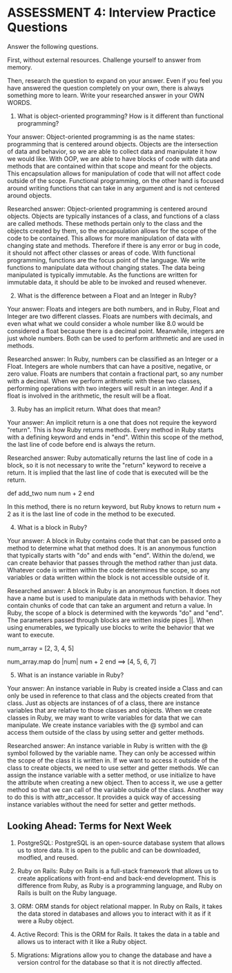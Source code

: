 # ASSESSMENT 4: Interview Practice Questions

Answer the following questions.

First, without external resources. Challenge yourself to answer from memory.

Then, research the question to expand on your answer. Even if you feel you have answered the question completely on your own, there is always something more to learn. Write your researched answer in your OWN WORDS.

1. What is object-oriented programming? How is it different than functional programming?

Your answer: Object-oriented programming is as the name states: programming that is centered around objects. Objects are the intersection of data and behavior, so we are able to collect data and manipulate it how we would like. With OOP, we are able to have blocks of code with data and methods that are contained within that scope and meant for the objects. This encapsulation allows for manipulation of code that will not affect code outside of the scope. Functional programming, on the other hand is focused around writing functions that can take in any argument and is not centered around objects.

Researched answer: Object-oriented programming is centered around objects. Objects are typically instances of a class, and functions of a class are called methods. These methods pertain only to the class and the objects created by them, so the encapsulation allows for the scope of the code to be contained. This allows for more manipulation of data with changing state and methods. Therefore if there is any error or bug in code, it should not affect other classes or areas of code. With functional programming, functions are the focus point of the language. We write functions to manipulate data without changing states. The data being manipulated is typically immutable. As the functions are written for immutable data, it should be able to be invoked and reused whenever.

2. What is the difference between a Float and an Integer in Ruby?

Your answer: Floats and integers are both numbers, and in Ruby, Float and Integer are two different classes. Floats are numbers with decimals, and even what what we could consider a whole number like 8.0 would be considered a float because there is a decimal point. Meanwhile, integers are just whole numbers. Both can be used to perform arithmetic and are used in methods.

Researched answer: In Ruby, numbers can be classified as an Integer or a Float. Integers are whole numbers that can have a positive, negative, or zero value. Floats are numbers that contain a fractional part, so any number with a decimal. When we perform arithmetic with these two classes, performing operations with two integers will result in an integer. And if a float is involved in the arithmetic, the result will be a float.

3. Ruby has an implicit return. What does that mean?

Your answer: An implicit return is a one that does not require the keyword "return". This is how Ruby returns methods. Every method in Ruby starts with a defining keyword and ends in "end". Within this scope of the method, the last line of code before end is always the return.

Researched answer: Ruby automatically returns the last line of code in a block, so it is not necessary to write the "return" keyword to receive a return. It is implied that the last line of code that is executed will be the return.

def add_two num
    num + 2
end

In this method, there is no return keyword, but Ruby knows to return num + 2 as it is the last line of code in the method to be executed.

4. What is a block in Ruby?

Your answer: A block in Ruby contains code that that can be passed onto a method to determine what that method does. It is an anonymous function that typically starts with "do" and ends with "end". Within the do/end, we can create behavior that passes through the method rather than just data. Whatever code is written within the code determines the scope, so any variables or data written within the block is not accessible outside of it.

Researched answer: A block in Ruby is an anonymous function. It does not have a name but is used to manipulate data in methods with behavior. They contain chunks of code that can take an argument and return a value. In Ruby, the scope of a block is determined with the keywords "do" and "end". The parameters passed through blocks are written inside pipes ||. When using enumerables, we typically use blocks to write the behavior that we want to execute.

num_array = [2, 3, 4, 5]

num_array.map do |num|
    num + 2
end
==> [4, 5, 6, 7]

5. What is an instance variable in Ruby?

Your answer: An instance variable in Ruby is created inside a Class and can only be used in reference to that class and the objects created from that class. Just as objects are instances of of a class, there are instance variables that are relative to those classes and objects. When we create classes in Ruby, we may want to write variables for data that we can manipulate. We create instance variables with the @ symbol and can access them outside of the class by using setter and getter methods.

Researched answer: An instance variable in Ruby is written with the @ symbol followed by the variable name. They can only be accessed within the scope of the class it is written in. If we want to access it outside of the class to create objects, we need to use setter and getter methods. We can assign the instance variable with a setter method, or use initialize to have the attribute when creating a new object. Then to access it, we use a getter method so that we can call of the variable outside of the class. Another way to do this is with attr_accessor. It provides a quick way of accessing instance variables without the need for setter and getter methods.

## Looking Ahead: Terms for Next Week

1. PostgreSQL: PostgreSQL is an open-source database system that allows us to store data. It is open to the public and can be downloaded, modfied, and reused.

2. Ruby on Rails: Ruby on Rails is a full-stack framework that allows us to create applications with front-end and back-end development. This is difference from Ruby, as Ruby is a programming language, and Ruby on Rails is built on the Ruby language.

3. ORM: ORM stands for object relational mapper. In Ruby on Rails, it takes the data stored in databases and allows you to interact with it as if it were a Ruby object.

4. Active Record: This is the ORM for Rails. It takes the data in a table and allows us to interact with it like a Ruby object.

5. Migrations: Migrations allow you to change the database and have a version control for the database so that it is not directly affected.
